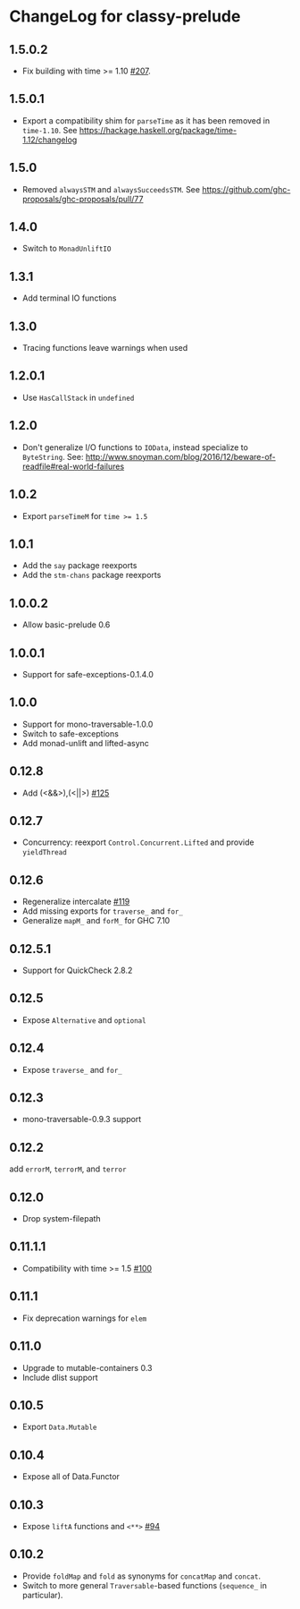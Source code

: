 # ChangeLog for classy-prelude

## 1.5.0.2
* Fix building with time >= 1.10 [#207](https://github.com/snoyberg/mono-traversable/pull/207).

## 1.5.0.1

* Export a compatibility shim for `parseTime` as it has been removed in `time-1.10`.
  See <https://hackage.haskell.org/package/time-1.12/changelog>

## 1.5.0

* Removed `alwaysSTM` and `alwaysSucceedsSTM`. See
  <https://github.com/ghc-proposals/ghc-proposals/pull/77>

## 1.4.0

* Switch to `MonadUnliftIO`

## 1.3.1

* Add terminal IO functions

## 1.3.0

* Tracing functions leave warnings when used

## 1.2.0.1

* Use `HasCallStack` in `undefined`

## 1.2.0

* Don't generalize I/O functions to `IOData`, instead specialize to
  `ByteString`. See:
  http://www.snoyman.com/blog/2016/12/beware-of-readfile#real-world-failures

## 1.0.2

* Export `parseTimeM` for `time >= 1.5`

## 1.0.1

* Add the `say` package reexports
* Add the `stm-chans` package reexports

## 1.0.0.2

* Allow basic-prelude 0.6

## 1.0.0.1

* Support for safe-exceptions-0.1.4.0

## 1.0.0

* Support for mono-traversable-1.0.0
* Switch to safe-exceptions
* Add monad-unlift and lifted-async

## 0.12.8

* Add (<&&>),(<||>) [#125](https://github.com/snoyberg/classy-prelude/pull/125)

## 0.12.7

* Concurrency: reexport `Control.Concurrent.Lifted` and provide `yieldThread`

## 0.12.6

* Regeneralize intercalate [#119](https://github.com/snoyberg/classy-prelude/pull/119)
* Add missing exports for `traverse_` and `for_`
* Generalize `mapM_` and `forM_` for GHC 7.10

## 0.12.5.1

* Support for QuickCheck 2.8.2

## 0.12.5

* Expose `Alternative` and `optional`

## 0.12.4

* Expose `traverse_` and `for_`

## 0.12.3

* mono-traversable-0.9.3 support

## 0.12.2

add `errorM`, `terrorM`, and `terror`

## 0.12.0

* Drop system-filepath

## 0.11.1.1

* Compatibility with time >= 1.5 [#100](https://github.com/snoyberg/classy-prelude/pull/100)

## 0.11.1

* Fix deprecation warnings for `elem`

## 0.11.0

* Upgrade to mutable-containers 0.3
* Include dlist support

## 0.10.5

* Export `Data.Mutable`

## 0.10.4

* Expose all of Data.Functor

## 0.10.3

* Expose `liftA` functions and `<**>` [#94](https://github.com/snoyberg/classy-prelude/pull/94)

## 0.10.2

* Provide `foldMap` and `fold` as synonyms for `concatMap` and `concat`.
* Switch to more general `Traversable`-based functions (`sequence_` in particular).
